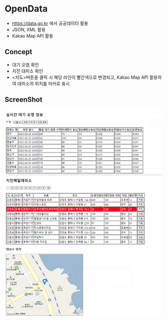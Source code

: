 # OpenData
- https://data.go.kr 에서 공공데이터 활용
- JSON, XML 활용
- Kakao Map API 활용

## Concept
- 대기 오염 확인
- 지진 대피소 확인
- <지도>버튼을 클릭 시 해당 라인이 빨간색으로 변경되고, Kakao Map API 활용하여 대피소의 위치를 마커로 표시

## ScreenShot
![Preview](https://raw.githubusercontent.com/MinminC/openDataProject/main/img/mapApi.PNG)
